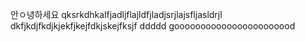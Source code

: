 안ㅇ녕하세요 qksrkdhkalfjadljflajldfjladjsrjlajsfljasldrjl
dkfjkdjfkdjkjekfjkejfdkjskejfksjf
ddddd
gooooooooooooooooooooood
